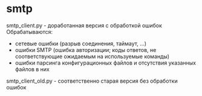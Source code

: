 # smtp

smtp_client.py - доработанная версия с обработкой ошибок
Обрабатываются:
- сетевые ошибки (разрыв соединения, таймаут, ...)
- ошибки SMTP (ошибка авторизации; коды ответов, не соответствующие ожидаемым на используемые команды)
- ошибки парсинга конфигурационных файлов и отсутствия указанных файлов в них

smtp_client_old.py - соответственно старая версия без обработки ошибок
